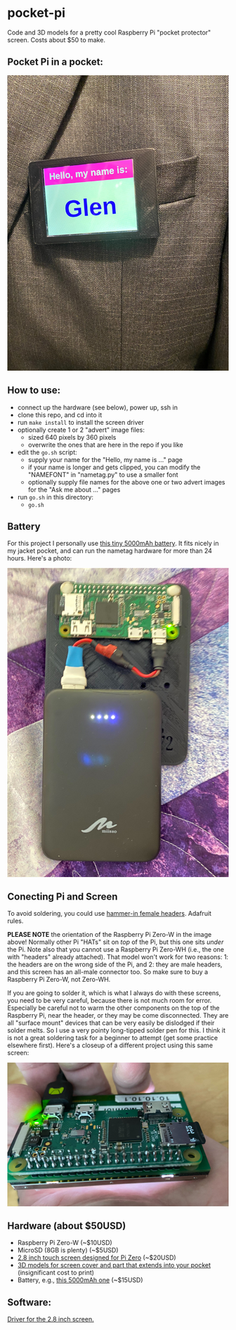 # pocket-pi

Code and 3D models for a pretty cool Raspberry Pi "pocket protector" screen. Costs about $50 to make.

## Pocket Pi in a pocket:

![Pocket-Pi In Action](https://github.com/MegaMosquito/pocket-pi/blob/master/photos/pocket-pi.jpg?raw=true)

## How to use:

- connect up the hardware (see below), power up, ssh in
- clone this repo, and cd into it
- run `make install` to install the screen driver
- optionally create 1 or 2 "advert" image files:
  - sized 640 pixels by 360 pixels
  - overwrite the ones that are here in the repo if you like
- edit the `go.sh` script:
  - supply your name for the "Hello, my name is ..." page
  - if your name is longer and gets clipped, you can modify the "NAMEFONT" in "nametag.py" to use a smaller font
  - optionally supply file names for the above one or two advert images for the "Ask me about ..." pages
- run `go.sh` in this directory:
  - `go.sh`

## Battery

For this project I personally use [this tiny 5000mAh battery](https://smile.amazon.com/gp/product/B07QXZ6DJL/ref=ppx_yo_dt_b_search_asin_title?ie=UTF8&psc=1). It fits nicely in my jacket pocket, and can run the nametag hardware for more than 24 hours. Here's a photo:

![Battery and Pi Orientation](https://github.com/MegaMosquito/pocket-pi/blob/master/photos/power-and-orientation.jpg?raw=true)

## Conecting Pi and Screen

To avoid soldering, you could use [hammer-in female headers](https://www.adafruit.com/product/3663?utm_source=youtube&utm_medium=videodescrip&utm_campaig?hidden=yes&main_page=product_info&part_id=3663&utm_source=youtube&utm_medium=videodescrip&utm_campaig). Adafruit rules.

**PLEASE NOTE** the orientation of the Raspberry Pi Zero-W in the image above! Normally other Pi "HATs" sit on *top* of the Pi, but this one sits *under* the Pi. Note also that you cannot use a Raspberry Pi Zero-WH (i.e., the one with "headers" already attached). That model won't work for two reasons: 1: the headers are on the wrong side of the Pi, and 2: they are male headers, and this screen has an all-male connector too. So make sure to buy a Raspberry Pi Zero-W, not Zero-WH.

If you are going to solder it, which is what I always do with these screens, you need to be very careful, because there is not much room for error. Especially be careful not to warm the other components on the top of the Raspberry Pi, near the header, or they may be come disconnected. They are all "surface mount" devices that can be very easily be dislodged if their solder melts. So I use a very pointy long-tipped solder pen for this. I think it is not a great soldering task for a beginner to attempt (get some practice elsewhere first). Here's a closeup of a different project using this same screen:

![Fine Tolerances](https://github.com/MegaMosquito/pocket-pi/blob/master/photos/careful-soldering.jpg?raw=true)

## Hardware (about $50USD)

- Raspberry Pi Zero-W (~$10USD)
- MicroSD (8GB is plenty) (~$5USD)
- [2.8 inch touch screen designed for Pi Zero](https://smile.amazon.com/gp/product/B07H8ZY89H/ref=ppx_yo_dt_b_search_asin_title?ie=UTF8&psc=1) (~$20USD)
- [3D models for screen cover and part that extends into your pocket](https://www.tinkercad.com/things/0NYl0LZUKbR) (insignificant cost to print)
- Battery, e.g., [this 5000mAh one](https://smile.amazon.com/gp/product/B07QXZ6DJL/ref=ppx_yo_dt_b_search_asin_title?ie=UTF8&psc=1) (~$15USD)

## Software:

[Driver for the 2.8 inch screen.](https://github.com/iUniker/2.8NewDriver)

